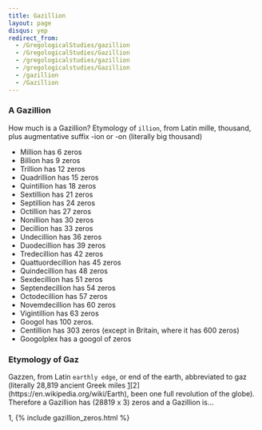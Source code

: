 ```yaml
---
title: Gazillion
layout: page
disqus: yep
redirect_from:
  - /GregologicalStudies/gazillion
  - /GregologicalStudies/Gazillion
  - /gregologicalstudies/gazillion
  - /gregologicalstudies/Gazillion
  - /gazillion
  - /Gazillion
---
```

### A Gazillion

How much is a Gazillion? Etymology of `illion`, from Latin mille, thousand, plus augmentative suffix -ion or -on (literally big thousand)

  * Million has 6 zeros
  * Billion has 9 zeros
  * Trillion has 12 zeros
  * Quadrillion has 15 zeros
  * Quintillion has 18 zeros
  * Sextillion has 21 zeros
  * Septillion has 24 zeros
  * Octillion has 27 zeros
  * Nonillion has 30 zeros
  * Decillion has 33 zeros
  * Undecillion has 36 zeros
  * Duodecillion has 39 zeros
  * Tredecillion has 42 zeros
  * Quattuordecillion has 45 zeros
  * Quindecillion has 48 zeros
  * Sexdecillion has 51 zeros
  * Septendecillion has 54 zeros
  * Octodecillion has 57 zeros
  * Novemdecillion has 60 zeros
  * Vigintillion has 63 zeros
  * Googol has 100 zeros.
  * Centillion has 303 zeros (except in Britain, where it has 600 zeros)
  * Googolplex has a googol of zeros

### Etymology of Gaz

Gazzen, from Latin `earthly edge`, or end of the earth, abbreviated to gaz (literally 28,819 ancient Greek miles [1](http://units.wikia.com/wiki/Mile_(Attic_Greek))[2](https://en.wikipedia.org/wiki/Earth), been one full revolution of the globe). Therefore a Gazillion has (28819 x 3) zeros and a Gazillion is...

1, {% include gazillion_zeros.html %}

<script src="/js/jquery.min.js"></script>
<script src="/js/clippy.js"></script>
<script type="text/javascript">
  clippy.load('Clippy', function(agent){
    agent.show();
    setTimeout(function(){ agent.play('Wave'); agent.speak("It looks like you're trying to count to a Gazillion, let me help."); }, 1500);
      
    var i = 1;

    function counting () {
      setTimeout(function () {
          agent.speak(i.toString());
          i++;
          counting();
      }, 3000)
    }

    counting();
  });
</script>